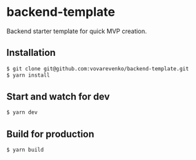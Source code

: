 # backend-template

Backend starter template for quick MVP creation.

## Installation

```bash
$ git clone git@github.com:vovarevenko/backend-template.git
$ yarn install
```

## Start and watch for dev

```bash
$ yarn dev
```

## Build for production

```bash
$ yarn build
```
